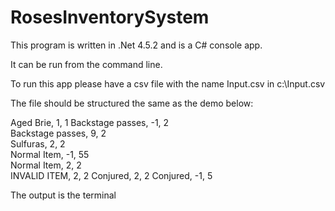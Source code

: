 # RosesInventorySystem

This program is written in .Net 4.5.2 and is a C# console app.

It can be run from the command line.

To run this app please have a csv file with the name Input.csv in c:\Input.csv

The file should be structured the same as the demo below:

Aged Brie, 1, 1 
Backstage passes, -1, 2  
Backstage passes, 9, 2  
Sulfuras, 2, 2  
Normal Item, -1, 55  
Normal Item, 2, 2  
INVALID ITEM, 2, 2 
Conjured, 2, 2 
Conjured, -1, 5 

The output is the terminal
